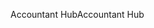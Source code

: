 <span data-ttu-id="a41e4-101">Accountant Hub</span><span class="sxs-lookup"><span data-stu-id="a41e4-101">Accountant Hub</span></span>
